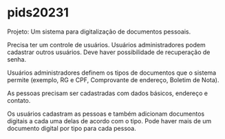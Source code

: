 # pids20231


Projeto: Um sistema para digitalização de documentos pessoais.


Precisa ter um controle de usuários. Usuários administradores podem cadastrar outros usuários. Deve haver possibilidade de recuperação de senha. 

Usuários administradores definem os tipos de documentos que o sistema permite (exemplo, RG e CPF, Comprovante de endereço, Boletim de Nota).

As pessoas precisam ser cadastradas com dados básicos, endereço e contato.

Os usuários cadastram as pessoas e também adicionam documentos digitais a cada uma delas de acordo com o tipo. Pode haver mais de um documento digital por tipo para cada pessoa.

